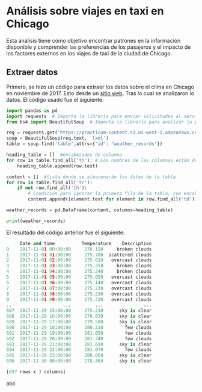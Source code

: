 # Análisis sobre viajes en taxi en Chicago
Esta análisis tiene como objetivo encontrar patrones en la información disponible y comprender las preferencias de los pasajeros y el impacto de los factores externos en los viajes de taxi de la ciudad de Chicago.

## Extraer datos
Primero, se hizo un código para extraer los datos sobre el clima en Chicago en noviembre de 2017. Esto desde un [sitio web](https://practicum-content.s3.us-west-1.amazonaws.com/data-analyst-eng/moved_chicago_weather_2017.html). Tras lo cual se analizaron lo datos. El código usado fue el siguiente:

```python 
import pandas as pd 
import requests  # Importa la librería para enviar solicitudes al servidor 
from bs4 import BeautifulSoup  # Importa la librería para analizar la página web

req = requests.get('https://practicum-content.s3.us-west-1.amazonaws.com/data-analyst-eng/moved_chicago_weather_2017.html') 
soup = BeautifulSoup(req.text, 'lxml') 
table = soup.find('table',attrs={"id": "weather_records"})

heading_table = []  #encabezados de columna
for row in table.find_all('th'): # Los nombres de las columnas están dentro de los elementos <th>
    heading_table.append(row.text)

content = []  #lista donde se almacenarán los datos de la tabla
for row in table.find_all('tr'):
    if not row.find_all('th'):
        # Condición para ignorar la primera fila de la tabla, con encabezados
        content.append([element.text for element in row.find_all('td')])

weather_records = pd.DataFrame(content, columns=heading_table)

print(weather_records)
```
El resultado del código anterior fue el siguiente:
```python
     Date and time          Temperature    Description
0    2017-11-01 00:00:00     276.150     broken clouds
1    2017-11-01 01:00:00     275.700  scattered clouds
2    2017-11-01 02:00:00     275.610   overcast clouds
3    2017-11-01 03:00:00     275.350     broken clouds
4    2017-11-01 04:00:00     275.240     broken clouds
5    2017-11-01 05:00:00     275.050   overcast clouds
6    2017-11-01 06:00:00     275.140   overcast clouds
7    2017-11-01 07:00:00     275.230   overcast clouds
8    2017-11-01 08:00:00     275.230   overcast clouds
9    2017-11-01 09:00:00     275.320   overcast clouds
..                   ...         ...               ...
687  2017-11-29 15:00:00     275.210      sky is clear
688  2017-11-29 16:00:00     278.030      sky is clear
689  2017-11-29 17:00:00     279.580      sky is clear
690  2017-11-29 18:00:00     280.310        few clouds
691  2017-11-29 19:00:00     281.050        few clouds
692  2017-11-29 20:00:00     281.340        few clouds
693  2017-11-29 21:00:00     281.690      sky is clear
694  2017-11-29 22:00:00     281.070        few clouds
695  2017-11-29 23:00:00     280.060      sky is clear
696  2017-11-30 00:00:00     278.460      sky is clear

[697 rows x 3 columns]
```

abc
